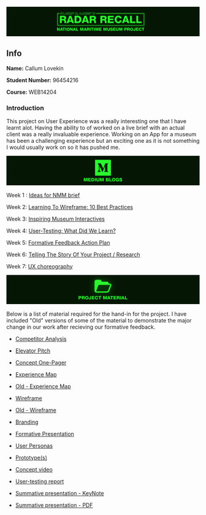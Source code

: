 ![title](https://raw.githubusercontent.com/CallumLovekin28/NMM-Summative/master/Images/Title.png)
## Info

**Name:** Callum Lovekin

**Student Number:** 96454216

**Course:** WEB14204

### Introduction

This project on User Experience was a really interesting one that I have learnt alot. Having the ability to of worked on a live brief with an actual client was a really invaluable experience. Working on an App for a museum has been a challenging experience but an exciting one as it is not something I would usually work on so it has pushed me. 

![blogs](https://raw.githubusercontent.com/CallumLovekin28/NMM-Summative/master/Images/Blogs.png)

Week 1 : [Ideas for NMM brief](https://medium.com/@c.lovekin/nmm-week-one-d7abf6538b82) 

Week 2: [Learning To Wireframe: 10 Best Practices](https://medium.com/@c.lovekin/learning-to-wireframe-7df069f2b459) 

Week 3: [Inspiring Museum Interactives](https://medium.com/@c.lovekin/digital-museum-experience-73dcc6bab6e8) 

Week 4: [User-Testing: What Did We Learn?](https://medium.com/@c.lovekin/what-did-i-learn-about-user-testing-as-a-ux-method-nmm4-293d895c6bb5) 

Week 5: [Formative Feedback Action Plan](https://medium.com/@c.lovekin/formative-feedback-nmm5-c0c66fe34b24)

Week 6: [Telling The Story Of Your Project / Research](https://medium.com/@c.lovekin/using-storytelling-to-effectively-communicate-your-research-nmm6-28fbf746dd61) 

Week 7: [UX choreography](https://medium.com/@c.lovekin/ux-choreography-nmm7-caafad37b7) 


![Material](https://raw.githubusercontent.com/CallumLovekin28/NMM-Summative/master/Images/Material.png)

Below is a list of material required for the hand-in for the project. I have included "Old" versions of some of the material to demonstrate the major change in our work after recieving our formative feedback.

- [Competitor Analysis](https://docs.google.com/document/d/12XkZdo-OxWi1CBYtpY-kvG0UmCEiKzsOPLtdOQwfjCU/edit?usp=sharing)

- [Elevator Pitch](https://docs.google.com/document/d/10SKfuGsolsGMAS-KE-qXAK9XnOdpojTMy1YCMleO2JU/edit?usp=sharing)

- [Concept One-Pager](https://drive.google.com/file/d/1pVYf-cnz8zL5rcR-yiZXEDRCR83Iiwgq/view?usp=sharing)

- [Experience Map](https://drive.google.com/file/d/1XPuHak-oeSTtOpTd96ZPt04QfgDIsa8T/view?usp=sharing)
- [Old - Experience Map](https://drive.google.com/file/d/1XPuHak-oeSTtOpTd96ZPt04QfgDIsa8T/view?usp=sharing)

- [Wireframe](https://drive.google.com/file/d/15D_yWQ-1TBt15E4CF9p2hiavjh-ZpF8C/view?usp=sharing)
- [Old - Wireframe](https://drive.google.com/file/d/1Wzbnyhhhe7vXxVhQviArdZmvpMOFBnt_/view?usp=sharing)

- [Branding](https://drive.google.com/drive/folders/18VTEUrIjipsO6WWimDnwJvuknlTaCJut?usp=sharing)

- [Formative Presentation](https://drive.google.com/file/d/1qYuLCF-i4EVCvvFcRQF6GATMpZUKt-9G/view?usp=sharing)

- [User Personas](https://docs.google.com/document/d/1Vj_lbFFjSIwNnTGtZiWFEIoSbJH9Xq_VhKhHvQieLPw/edit?usp=sharing)

- [Prototype(s)](https://drive.google.com/drive/folders/1zz6gBNPmqcVB2hswZf1YgXHGFmwY5sgR?usp=sharing)

- [Concept video](https://drive.google.com/file/d/1UqAx6clH8zLT3DbCIJwOlGHC3T8NSeTK/view?usp=sharing)

- [User-testing report](https://docs.google.com/document/d/1ULQ_Czq3YZ803wv0Rc-EoRbcuWbjj-UUZBMLzYbZjEw/edit?usp=sharing)

- [Summative presentation - KeyNote](https://drive.google.com/file/d/1dsxuOcysPFwQpXdIU2GafHDjsEqZZvK6/view?usp=sharing)

- [Summative presentation - PDF](https://drive.google.com/file/d/1ZHJBGFCPDNUlLLvWexh6ulKBSk051dFK/view?usp=sharing)


